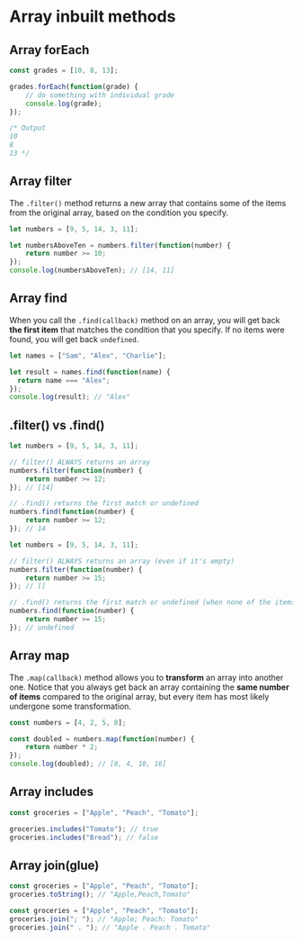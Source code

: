 # Array inbuilt methods
## Array forEach
```javascript
const grades = [10, 8, 13];

grades.forEach(function(grade) {
    // do something with individual grade
    console.log(grade);
});

/* Output
10
8
13 */
```
## Array filter
The  `.filter()`  method returns a new array that contains some of the items from the original array, based on the condition you specify.
```javascript
let numbers = [9, 5, 14, 3, 11];

let numbersAboveTen = numbers.filter(function(number) {
    return number >= 10;
});
console.log(numbersAboveTen); // [14, 11]
```
## Array find
When you call the  `.find(callback)`  method on an array, you will get back  **the first item**  that matches the condition that you specify. If no items were found, you will get back  `undefined`.
```javascript
let names = ["Sam", "Alex", "Charlie"];

let result = names.find(function(name) {
  return name === "Alex";
});
console.log(result); // "Alex"
```
## .filter() vs .find()
```javascript
let numbers = [9, 5, 14, 3, 11];

// filter() ALWAYS returns an array
numbers.filter(function(number) {
    return number >= 12;
}); // [14]

// .find() returns the first match or undefined
numbers.find(function(number) {
    return number >= 12;
}); // 14
```
```javascript
let numbers = [9, 5, 14, 3, 11];

// filter() ALWAYS returns an array (even if it's empty)
numbers.filter(function(number) {
    return number >= 15;
}); // []

// .find() returns the first match or undefined (when none of the items satisfy the condition)
numbers.find(function(number) {
    return number >= 15;
}); // undefined
```
## Array map
The `.map(callback)` method allows you to **transform** an array into another one. 
Notice that you always get back an array containing the  **same number of items**  compared to the original array, but every item has most likely undergone some transformation.
```javascript
const numbers = [4, 2, 5, 8];

const doubled = numbers.map(function(number) {
    return number * 2;
});
console.log(doubled); // [8, 4, 10, 16]
```
## Array includes
```javascript
const groceries = ["Apple", "Peach", "Tomato"];

groceries.includes("Tomato"); // true
groceries.includes("Bread"); // false
```
## Array join(glue)
```javascript
const groceries = ["Apple", "Peach", "Tomato"];
groceries.toString(); // "Apple,Peach,Tomato"
```
```javascript
const groceries = ["Apple", "Peach", "Tomato"];
groceries.join("; "); // "Apple; Peach; Tomato"
groceries.join(" . "); // "Apple . Peach . Tomato"
```


